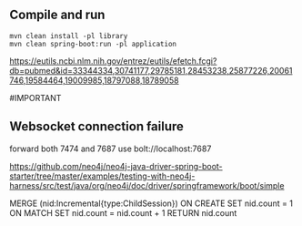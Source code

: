 ## Compile and run

```
mvn clean install -pl library
mvn clean spring-boot:run -pl application

```

https://eutils.ncbi.nlm.nih.gov/entrez/eutils/efetch.fcgi?db=pubmed&id=33344334,30741177,29785181,28453238,25877226,20061746,19584464,19009985,18797088,18789058


#IMPORTANT
## Websocket connection failure
forward both 7474 and 7687
use bolt://localhost:7687


https://github.com/neo4j/neo4j-java-driver-spring-boot-starter/tree/master/examples/testing-with-neo4j-harness/src/test/java/org/neo4j/doc/driver/springframework/boot/simple

MERGE (nid:Incremental{type:ChildSession})
ON CREATE SET nid.count = 1
ON MATCH SET nid.count = nid.count + 1
RETURN nid.count